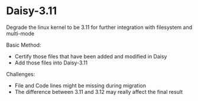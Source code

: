 # Daisy-3.11
Degrade the linux kernel to be 3.11 for further integration with filesystem and multi-mode 

Basic Method:
- Certify those files that have been added and modified in Daisy
- Add those files into Daisy-3.11

Challenges:
- File and Code lines might be missing during migration
- The difference between 3.11 and 3.12 may really affect the final result
